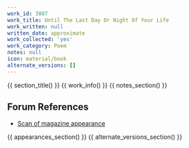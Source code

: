 ```yaml
---
work_id: 3807
work_title: Until The Last Day Or Night Of Your Life
work_written: null
written_date: approximate
work_collected: 'yes'
work_category: Poem
notes: null
icon: material/book
alternate_versions: []
---
```


{{ section_title() }}
{{ work_info() }}
{{ notes_section() }}
## Forum References
- [Scan of magazine appearance](https://bukowskiforum.com/threads/nowhere-within-nothing-cause-and-effect-and-until-the-last-day-or-night-of-your-life-chiron-review-the-kindred-spirit-12-summer-1987.12764/)

{{ appearances_section() }}
{{ alternate_versions_section() }}